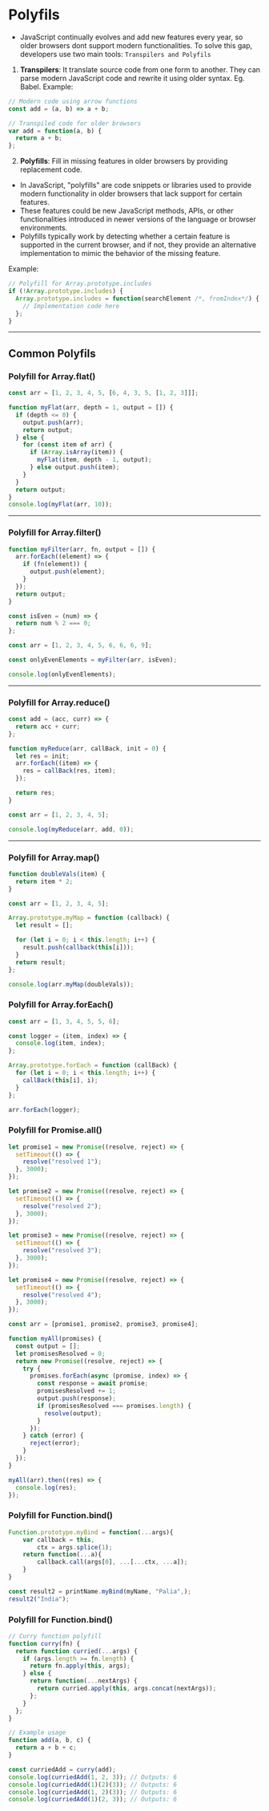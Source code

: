 # Polyfils

- JavaScript continually evolves and add new features every year, so older browsers dont support modern functionalities. To solve this gap, developers use two main tools: `Transpilers and Polyfils`

1. **Transpilers**: It translate source code from one form to another. They can parse modern JavaScript code and rewrite it using older syntax. Eg. Babel.
Example:
```javascript
// Modern code using arrow functions
const add = (a, b) => a + b;

// Transpiled code for older browsers
var add = function(a, b) {
  return a + b;
};
```

2. **Polyfills**: Fill in missing features in older browsers by providing replacement code.

- In JavaScript, "polyfills" are code snippets or libraries used to provide modern functionality in older browsers that lack support for certain features.
- These features could be new JavaScript methods, APIs, or other functionalities introduced in newer versions of the language or browser environments.
- Polyfills typically work by detecting whether a certain feature is supported in the current browser, and if not, they provide an alternative implementation to mimic the behavior of the missing feature.

Example:
```javascript
// Polyfill for Array.prototype.includes
if (!Array.prototype.includes) {
  Array.prototype.includes = function(searchElement /*, fromIndex*/) {
    // Implementation code here
  };
}
```

---

## Common Polyfils 

### Polyfill for Array.flat()
```js
const arr = [1, 2, 3, 4, 5, [6, 4, 3, 5, [1, 2, 3]]];

function myFlat(arr, depth = 1, output = []) {
  if (depth <= 0) {
    output.push(arr);
    return output;
  } else {
    for (const item of arr) {
      if (Array.isArray(item)) {
        myFlat(item, depth - 1, output);
      } else output.push(item);
    }
  }
  return output;
}
console.log(myFlat(arr, 10));
```

---

### Polyfill for Array.filter()
```js
function myFilter(arr, fn, output = []) {
  arr.forEach((element) => {
    if (fn(element)) {
      output.push(element);
    }
  });
  return output;
}

const isEven = (num) => {
  return num % 2 === 0;
};

const arr = [1, 2, 3, 4, 5, 6, 6, 6, 9];

const onlyEvenElements = myFilter(arr, isEven);

console.log(onlyEvenElements);
```


---

### Polyfill for Array.reduce()
```js
const add = (acc, curr) => {
  return acc + curr;
};

function myReduce(arr, callBack, init = 0) {
  let res = init;
  arr.forEach((item) => {
    res = callBack(res, item);
  });

  return res;
}

const arr = [1, 2, 3, 4, 5];

console.log(myReduce(arr, add, 0));
```


---

### Polyfill for Array.map()
```js
function doubleVals(item) {
  return item * 2;
}

const arr = [1, 2, 3, 4, 5];

Array.prototype.myMap = function (callback) {
  let result = [];

  for (let i = 0; i < this.length; i++) {
    result.push(callback(this[i]));
  }
  return result;
};

console.log(arr.myMap(doubleVals));
```



### Polyfill for Array.forEach()
```js
const arr = [1, 3, 4, 5, 5, 6];

const logger = (item, index) => {
  console.log(item, index);
};

Array.prototype.forEach = function (callBack) {
  for (let i = 0; i < this.length; i++) {
    callBack(this[i], i);
  }
};

arr.forEach(logger);
```



### Polyfill for Promise.all()
```js
let promise1 = new Promise((resolve, reject) => {
  setTimeout(() => {
    resolve("resolved 1");
  }, 3000);
});

let promise2 = new Promise((resolve, reject) => {
  setTimeout(() => {
    resolve("resolved 2");
  }, 3000);
});

let promise3 = new Promise((resolve, reject) => {
  setTimeout(() => {
    resolve("resolved 3");
  }, 3000);
});

let promise4 = new Promise((resolve, reject) => {
  setTimeout(() => {
    resolve("resolved 4");
  }, 3000);
});

const arr = [promise1, promise2, promise3, promise4];

function myAll(promises) {
  const output = [];
  let promisesResolved = 0;
  return new Promise((resolve, reject) => {
    try {
      promises.forEach(async (promise, index) => {
        const response = await promise;
        promisesResolved += 1;
        output.push(response);
        if (promisesResolved === promises.length) {
          resolve(output);
        }
      });
    } catch (error) {
      reject(error);
    }
  });
}

myAll(arr).then((res) => {
  console.log(res);
});
```

### Polyfill for Function.bind()
```js
Function.prototype.myBind = function(...args){
    var callback = this,
        ctx = args.splice(1);
    return function(...a){        
        callback.call(args[0], ...[...ctx, ...a]);
    }
}

const result2 = printName.myBind(myName, "Palia",);
result2("India");
```

### Polyfill for Function.bind()
```js
// Curry function polyfill
function curry(fn) {
  return function curried(...args) {
    if (args.length >= fn.length) {
      return fn.apply(this, args);
    } else {
      return function(...nextArgs) {
        return curried.apply(this, args.concat(nextArgs));
      };
    }
  };
}

// Example usage
function add(a, b, c) {
  return a + b + c;
}

const curriedAdd = curry(add);
console.log(curriedAdd(1, 2, 3)); // Outputs: 6
console.log(curriedAdd(1)(2)(3)); // Outputs: 6
console.log(curriedAdd(1, 2)(3)); // Outputs: 6
console.log(curriedAdd(1)(2, 3)); // Outputs: 6

```
